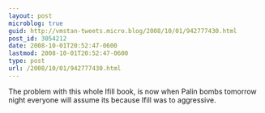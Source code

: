 ```yaml
---
layout: post
microblog: true
guid: http://vmstan-tweets.micro.blog/2008/10/01/942777430.html
post_id: 3054212
date: 2008-10-01T20:52:47-0600
lastmod: 2008-10-01T20:52:47-0600
type: post
url: /2008/10/01/942777430.html
---
```

The problem with this whole Ifill book, is now when Palin bombs tomorrow night everyone will assume its because Ifill was to aggressive.
